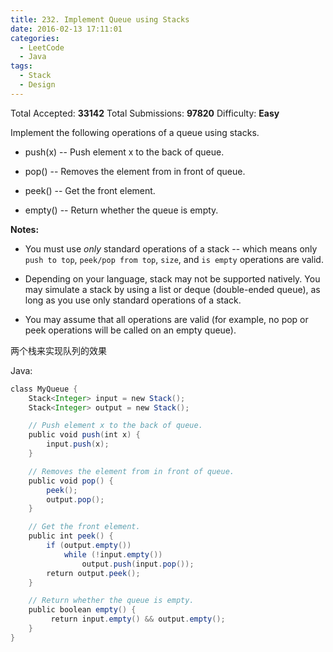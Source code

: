 ```yaml
---
title: 232. Implement Queue using Stacks
date: 2016-02-13 17:11:01
categories:
  - LeetCode
  - Java
tags:
  - Stack
  - Design
---
```


Total Accepted: **33142**
Total Submissions: **97820**
Difficulty: **Easy**

Implement the following operations of a queue using stacks.</p>

*   push(x) -- Push element x to the back of queue.</p>
*   pop() -- Removes the element from in front of queue.

*   peek() -- Get the front element.

*   empty() -- Return whether the queue is empty.

**Notes:**

*   You must use _only_ standard operations of a stack -- which means only `push to top`, `peek/pop from top`, `size`, and `is empty` operations are valid.

*   Depending on your language, stack may not be supported natively. You
 may simulate a stack by using a list or deque (double-ended queue), as
 long as you use only standard operations of a stack.

*   You may assume that all operations are valid (for example, no pop or peek operations will be called on an empty queue).

<!-- more -->

两个栈来实现队列的效果

Java:

``` java
class MyQueue {
    Stack<Integer> input = new Stack();
    Stack<Integer> output = new Stack();

    // Push element x to the back of queue.
    public void push(int x) {
        input.push(x);
    }

    // Removes the element from in front of queue.
    public void pop() {
        peek();
        output.pop();
    }

    // Get the front element.
    public int peek() {
        if (output.empty())
            while (!input.empty())
                output.push(input.pop());
        return output.peek();
    }

    // Return whether the queue is empty.
    public boolean empty() {
         return input.empty() && output.empty();
    }
}
```